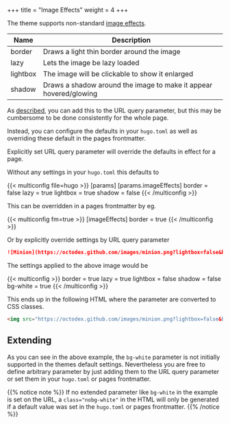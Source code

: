 +++
title = "Image Effects"
weight = 4
+++

The theme supports non-standard [image effects](content/markdown#image-effects).

| Name     | Description                                                       |
| -------- | ----------------------------------------------------------------- |
| border   | Draws a light thin border around the image                        |
| lazy     | Lets the image be lazy loaded                                     |
| lightbox | The image will be clickable to show it enlarged                   |
| shadow   | Draws a shadow around the image to make it appear hovered/glowing |

As [described](content/markdown#image-effects), you can add this to the URL query parameter, but this may be cumbersome to be done consistently for the whole page.

Instead, you can configure the defaults in your `hugo.toml` as well as overriding these default in the pages frontmatter.

Explicitly set URL query parameter will override the defaults in effect for a page.

Without any settings in your `hugo.toml` this defaults to

{{< multiconfig file=hugo >}}
[params]
  [params.imageEffects]
    border = false
    lazy = true
    lightbox = true
    shadow = false
{{< /multiconfig >}}

This can be overridden in a pages frontmatter by eg.

{{< multiconfig fm=true >}}
[imageEffects]
  border = true
{{< /multiconfig >}}

Or by explicitly override settings by URL query parameter

````md {title="URL"}
![Minion](https://octodex.github.com/images/minion.png?lightbox=false&bg-white=true)
````

The settings applied to the above image would be

{{< multiconfig >}}
border = true
lazy = true
lightbox = false
shadow = false
bg-white = true
{{< /multiconfig >}}

This ends up in the following HTML where the parameter are converted to CSS classes.

````html {title="HTML"}
<img src="https://octodex.github.com/images/minion.png?lightbox=false&bg-white=true" loading="lazy" alt="Minion" class="bg-white border lazy nolightbox noshadow">
````


## Extending

As you can see in the above example, the `bg-white` parameter is not initially supported in the themes default settings. Nevertheless you are free to define arbitrary parameter by just adding them to the URL query parameter or set them in your `hugo.toml` or pages frontmatter.

{{% notice note %}}
If no extended parameter like `bg-white` in the example is set on the URL, a `class="nobg-white"` in the HTML will only be generated if a default value was set in the `hugo.toml` or pages frontmatter.
{{% /notice %}}
